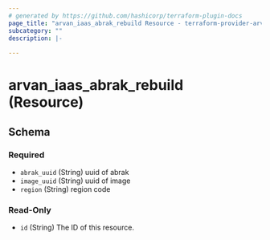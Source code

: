 ```yaml
---
# generated by https://github.com/hashicorp/terraform-plugin-docs
page_title: "arvan_iaas_abrak_rebuild Resource - terraform-provider-arvan"
subcategory: ""
description: |-
  
---
```


# arvan_iaas_abrak_rebuild (Resource)





<!-- schema generated by tfplugindocs -->
## Schema

### Required

- `abrak_uuid` (String) uuid of abrak
- `image_uuid` (String) uuid of image
- `region` (String) region code

### Read-Only

- `id` (String) The ID of this resource.


